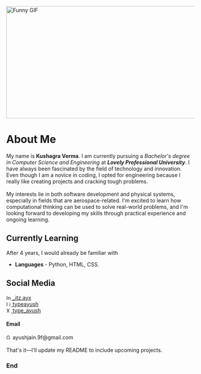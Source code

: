 <img src="https://www.bing.com/th/id/OGC.9d09c50ea4bc15dc79caefa92a2b5c40?r=0&o=7&cb=thfc1&pid=1.7&rm=3&rurl=https%3a%2f%2fi.pinimg.com%2foriginals%2f1f%2f68%2f3f%2f1f683f235c40e703273f5c0a340c613f.gif&ehk=U5i2ObE7SG7PUxxrO0Xl9CCfpnIbXynSWMfN9HVDlpU%3d&ucfimg=1" alt="Funny GIF" width ="800" height = "300"/>
</a>

# About Me

My name is <b>Kushagra Verma</b>. I am currently pursuing a <i>Bachelor's degree in Computer Science and Engineering</i> at <i><b>Lovely Professional University</b></i>. I have always been fascinated by the field of technology and innovation. Even though I am a novice in coding, I opted for engineering because I really like creating projects and cracking tough problems. <br><br>
My interests lie in both software development and physical systems, especially in fields that are aerospace-related. I'm excited to learn how computational thinking can be used to solve real-world problems, and I'm looking forward to developing my skills through practical experience and ongoing learning.


## Currently Learning
After 4 years, I would already be familiar with
- **Languages** - Python, HTML, CSS.


## Social Media 
<div><a href="https://instagram.com/_itz.ayx">
  <img src="https://cdn-icons-png.flaticon.com/512/2111/2111463.png" width="13" alt="Instagram"/>
</a>
<a href="https://instagram.com/_itz.ayx">   _itz.ayx</a></div>
<div><a href="https://www.linkedin.com/in/typeayush">
  <img src="https://cdn-icons-png.flaticon.com/512/174/174857.png" width="13" alt="LinkedIn"/>
</a>
<a href="https://www.linkedin.com/in/typeayush/">typeayush</a></div>
<div><a href="https://x.com/type_ayush">
  <img src="https://cdn-icons-png.flaticon.com/512/5968/5968958.png" width="13" alt="X"/>
</a>
<a href="https://x.com/type_ayush">type_ayush</a></div>

#### Email
<div>
  <img src="https://cdn-icons-png.flaticon.com/512/732/732200.png" width="13" alt="Gmail"/>
</a>ayushjain.9f@gmail.com</a></div><br>

<div>That's it—I’ll update my README to include upcoming projects.</div> 
   
### End                 
                                                    
